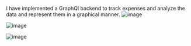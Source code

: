 I have implemented a GraphQl backend to track expenses and analyze the data and represent them in a graphical manner.
![image](https://github.com/akrai15/GraphQL_ExpenseTracker/assets/139689257/f8786ae5-259a-425b-906d-b8206676e2b5)

![image](https://github.com/akrai15/GraphQL_ExpenseTracker/assets/139689257/1ee6e142-0273-479e-9282-a06a7863f4d8)


![image](https://github.com/akrai15/GraphQL_ExpenseTracker/assets/139689257/65ca6064-1083-43d1-bbf9-b2236eeed1ca)

